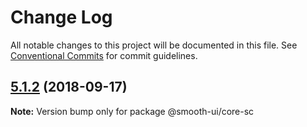 # Change Log

All notable changes to this project will be documented in this file.
See [Conventional Commits](https://conventionalcommits.org) for commit guidelines.

<a name="5.1.2"></a>
## [5.1.2](https://github.com/smooth-code/smooth-ui/compare/v5.1.1...v5.1.2) (2018-09-17)

**Note:** Version bump only for package @smooth-ui/core-sc
